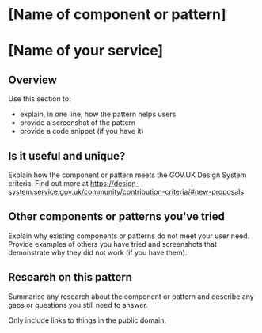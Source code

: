 <!--
If you are suggesting a change to something that already exists in HMRC Design Patterns, propose it by commenting on the GitHub issue. You can find issues for all published content in the 'Published' column of the HMRC Design Patterns backlog.

If you need help putting your proposal together, you can email the Platform UI team at platform-ui@digital.hmrc.gov.uk.
-->


# [Name of component or pattern]

# [Name of your service]

## Overview
Use this section to:

* explain, in one line, how the pattern helps users
* provide a screenshot of the pattern
* provide a code snippet (if you have it)

## Is it useful and unique?
Explain how the component or pattern meets the GOV.UK Design System criteria. Find out more at https://design-system.service.gov.uk/community/contribution-criteria/#new-proposals

## Other components or patterns you've tried
Explain why existing components or patterns do not meet your user need. Provide examples of others you have tried and screenshots that demonstrate why they did not work (if you have them). 

## Research on this pattern
Summarise any research about the component or pattern and describe any gaps or questions you still need to answer.

Only include links to things in the public domain.

